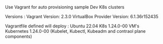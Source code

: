 Use Vagrant for auto provisioning sample Dev K8s clusters 

Versions :
Vagrant Version: 2.3.0
VirtualBox Provider Version: 6.1.36r152435


Vagrantfile defined will deploy : 
Ubuntu 22.04 K8s 1.24.0-00 VM's
Kubernetes 1.24.0-00 (Kubelet, Kubectl, Kubeadm and contraol plane components)
